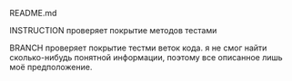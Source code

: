 README.md

INSTRUCTION проверяет покрытие методов тестами

BRANCH проверяет покрытие тестми веток кода.
я не смог найти сколько-нибудь понятной информации, поэтому все описанное лишь моё предположение.
